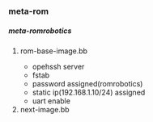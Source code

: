 <h3> meta-rom </h3>
		<h5> meta-romrobotics </h5>
				<ol>
					<li> rom-base-image.bb </li>
						<ul>
							<li>opehssh server </li>
							<li>fstab</li>
							<li>password assigned(romrobotics) </li>
							<li>static ip(192.168.1.10/24) assigned</li>
							<li>uart enable</li>
						</ul>
					<li> next-image.bb </li>
				</ol>
